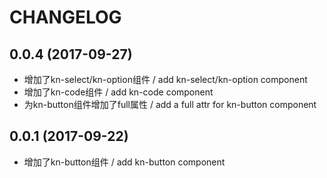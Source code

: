 # CHANGELOG

## 0.0.4 (2017-09-27)

+ 增加了kn-select/kn-option组件 / add kn-select/kn-option component
+ 增加了kn-code组件 / add kn-code component
+ 为kn-button组件增加了full属性 / add a full attr for kn-button component

## 0.0.1 (2017-09-22)

+ 增加了kn-button组件 / add kn-button component